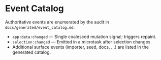 # Event Catalog

Authoritative events are enumerated by the audit in `docs/generated/event_catalog.md`.

- `app:data:changed` — Single coalesced mutation signal; triggers repaint.
- `selection:changed` — Emitted in a microtask after selection changes.
- Additional surface events (importer, seed, docs, …) are listed in the generated catalog.
